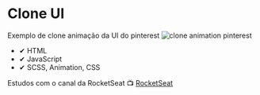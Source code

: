 # Clone UI

Exemplo de clone animação da UI do pinterest 
<img src="/img/pinterest.gif" alt="clone animation pinterest"/>


- ✔ HTML
- ✔ JavaScript
- ✔ SCSS, Animation, CSS

Estudos com o canal da RocketSeat 
📺 [RocketSeat](https://www.youtube.com/watch?v=XdqD8qi44Cg&list=PL85ITvJ7FLohTZv9cC5-PrZ39Q3cugWqp&index=13)
